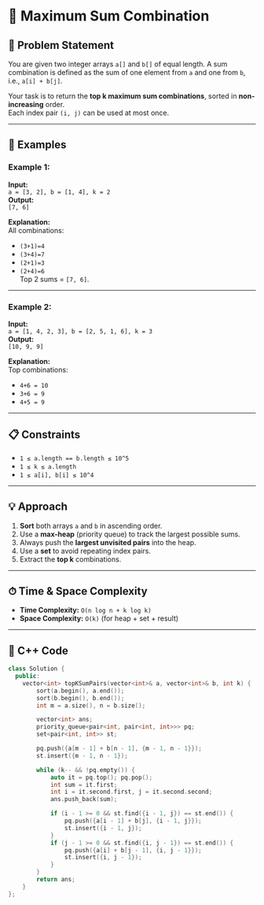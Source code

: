 # 🚀 Maximum Sum Combination

## 📘 Problem Statement

You are given two integer arrays `a[]` and `b[]` of equal length. A sum combination is defined as the sum of one element from `a` and one from `b`, i.e., `a[i] + b[j]`.

Your task is to return the **top k maximum sum combinations**, sorted in **non-increasing** order.  
Each index pair `(i, j)` can be used at most once.

---

## 🧪 Examples

### Example 1:
**Input:**  
`a = [3, 2], b = [1, 4], k = 2`  
**Output:**  
`[7, 6]`  

**Explanation:**  
All combinations:  
- `(3+1)=4`  
- `(3+4)=7`  
- `(2+1)=3`  
- `(2+4)=6`  
Top 2 sums = `[7, 6]`.

---

### Example 2:
**Input:**  
`a = [1, 4, 2, 3], b = [2, 5, 1, 6], k = 3`  
**Output:**  
`[10, 9, 9]`  

**Explanation:**  
Top combinations:
- `4+6 = 10`
- `3+6 = 9`
- `4+5 = 9`

---

## 📋 Constraints

- `1 ≤ a.length == b.length ≤ 10^5`  
- `1 ≤ k ≤ a.length`  
- `1 ≤ a[i], b[i] ≤ 10^4`

---

## 💡 Approach

1. **Sort** both arrays `a` and `b` in ascending order.
2. Use a **max-heap** (priority queue) to track the largest possible sums.
3. Always push the **largest unvisited pairs** into the heap.
4. Use a **set** to avoid repeating index pairs.
5. Extract the **top k** combinations.

---

## ⏱ Time & Space Complexity

- **Time Complexity:** `O(n log n + k log k)`
- **Space Complexity:** `O(k)` (for heap + set + result)

---

## 🧾 C++ Code

```cpp
class Solution {
  public:
    vector<int> topKSumPairs(vector<int>& a, vector<int>& b, int k) {
        sort(a.begin(), a.end());
        sort(b.begin(), b.end());
        int m = a.size(), n = b.size();

        vector<int> ans;
        priority_queue<pair<int, pair<int, int>>> pq;
        set<pair<int, int>> st;

        pq.push({a[m - 1] + b[n - 1], {m - 1, n - 1}});
        st.insert({m - 1, n - 1});

        while (k-- && !pq.empty()) {
            auto it = pq.top(); pq.pop();
            int sum = it.first;
            int i = it.second.first, j = it.second.second;
            ans.push_back(sum);

            if (i - 1 >= 0 && st.find({i - 1, j}) == st.end()) {
                pq.push({a[i - 1] + b[j], {i - 1, j}});
                st.insert({i - 1, j});
            }
            if (j - 1 >= 0 && st.find({i, j - 1}) == st.end()) {
                pq.push({a[i] + b[j - 1], {i, j - 1}});
                st.insert({i, j - 1});
            }
        }
        return ans;
    }
};
